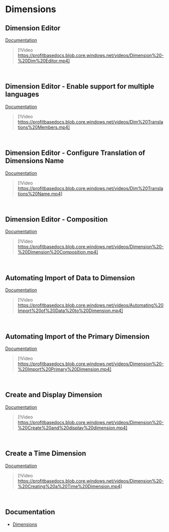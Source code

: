 
# Dimensions

## Dimension Editor
[Documentation](../docs/dimensions.md)

> [!Video https://profitbasedocs.blob.core.windows.net/videos/Dimension%20-%20Dim%20Editor.mp4]
<br/>

## Dimension Editor - Enable support for multiple languages
[Documentation](../docs/dimensions.md)

> [!Video https://profitbasedocs.blob.core.windows.net/videos/Dim%20Translations%20Members.mp4]
<br/>

## Dimension Editor - Configure Translation of Dimensions Name
[Documentation](../docs/dimensions/howto/transl.md)

> [!Video https://profitbasedocs.blob.core.windows.net/videos/Dim%20Translations%20Name.mp4]
<br/>

## Dimension Editor - Composition
[Documentation](../docs/dimensions/dimcomposition.md)

> [!Video https://profitbasedocs.blob.core.windows.net/videos/Dimension%20-%20Dimension%20Composition.mp4]
<br/>


## Automating Import of Data to Dimension
[Documentation](../docs/dimensions.md)

> [!Video https://profitbasedocs.blob.core.windows.net/videos/Automating%20Import%20of%20Data%20to%20Dimension.mp4]
<br/>

## Automating Import of the Primary Dimension
[Documentation](../docs/dimensions.md)

> [!Video https://profitbasedocs.blob.core.windows.net/videos/Dimension%20-%20Import%20Primary%20Dimension.mp4]
<br/>

## Create and Display Dimension
[Documentation](../docs/dimensions.md)

> [!Video https://profitbasedocs.blob.core.windows.net/videos/Dimension%20-%20Create%20and%20display%20dimension.mp4]
<br/>

## Create a Time Dimension
[Documentation](../docs/dimensions.md)

> [!Video https://profitbasedocs.blob.core.windows.net/videos/Dimension%20-%20Creating%20a%20Time%20Dimension.mp4]
<br/>

## Documentation 

* [Dimensions](../docs/dimensions.md)

